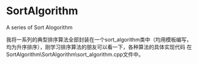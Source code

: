 # SortAlgorithm
A series of Sort Alogorithm

我将一系列的典型排序算法全部封装在一个sort_algorithm类中（均用模板编写，均为升序排序），刚学习排序算法的朋友可以看一下，各种算法的具体实现代码
在SortAlgorithm\SortAlgorithm\sort_algorithm.cpp文件中。
